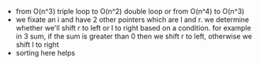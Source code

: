 - from O(n^3) triple loop to O(n^2) double loop or from O(n^4) to O(n^3)
- we fixate an i and have 2 other pointers which are l and r. we determine whether we'll shift r to left or l to right based on a condition. for example in 3 sum, if the sum is greater than 0 then we shift r to left, otherwise we shift l to right
- sorting here helps
